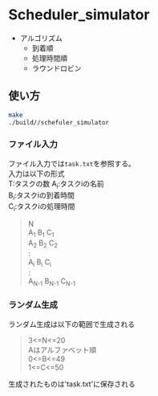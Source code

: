 # Scheduler_simulator
- アルゴリズム
  - 到着順
  - 処理時間順
  - ラウンドロビン

## 使い方
```bash
make
./build//schefuler_simulator
```
### ファイル入力
ファイル入力では`task.txt`を参照する。  
入力は以下の形式  
T:タスクの数
A<sub>i</sub>:タスクiの名前  
B<sub>i</sub>:タスクiの到着時間  
C<sub>i</sub>:タスクiの処理時間  
>N  
>A<sub>1</sub> B<sub>1</sub> C<sub>1</sub>  
>A<sub>2</sub> B<sub>2</sub> C<sub>2</sub>  
>:  
>A<sub>i</sub> B<sub>i</sub> C<sub>i</sub>  
>:  
>A<sub>N-1</sub> B<sub>N-1</sub> C<sub>N-1</sub>    

### ランダム生成
ランダム生成は以下の範囲で生成される
>3<=N<=20  
>Aはアルファベット順  
>0<=B<=49  
>1<=C<=50  

生成されたものは'task.txt'に保存される
